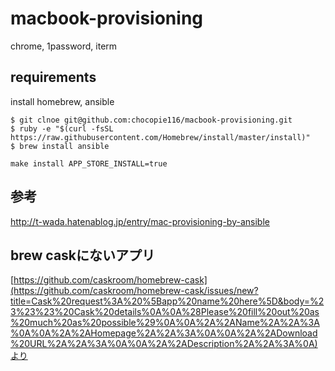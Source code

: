 # macbook-provisioning
chrome, 1password, iterm

## requirements
install homebrew, ansible

```
$ git clnoe git@github.com:chocopie116/macbook-provisioning.git
$ ruby -e "$(curl -fsSL https://raw.githubusercontent.com/Homebrew/install/master/install)"
$ brew install ansible

make install APP_STORE_INSTALL=true
```
## 参考
http://t-wada.hatenablog.jp/entry/mac-provisioning-by-ansible


## brew caskにないアプリ

[https://github.com/caskroom/homebrew-cask](https://github.com/caskroom/homebrew-cask/issues/new?title=Cask%20request%3A%20%5Bapp%20name%20here%5D&body=%23%23%23%20Cask%20details%0A%0A%28Please%20fill%20out%20as%20much%20as%20possible%29%0A%0A%2A%2AName%2A%2A%3A%0A%0A%2A%2AHomepage%2A%2A%3A%0A%0A%2A%2ADownload%20URL%2A%2A%3A%0A%0A%2A%2ADescription%2A%2A%3A%0A)より


